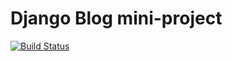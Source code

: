 # Django Blog mini-project






[![Build Status](https://travis-ci.org/jakematthews1234/simple-django-blog.svg?branch=master)](https://travis-ci.org/jakematthews1234/simple-django-blog)